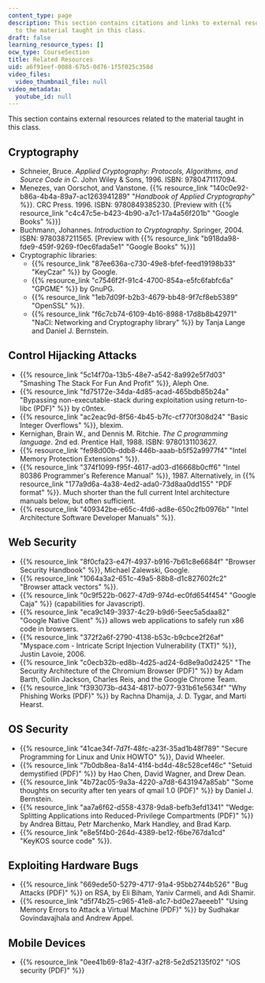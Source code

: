 ```yaml
---
content_type: page
description: This section contains citations and links to external resources related
  to the material taught in this class.
draft: false
learning_resource_types: []
ocw_type: CourseSection
title: Related Resources
uid: a6f91eef-0088-67b5-0d76-1f5f025c358d
video_files:
  video_thumbnail_file: null
video_metadata:
  youtube_id: null
---
```

This section contains external resources related to the material taught in this class.

## Cryptography

- Schneier, Bruce. *Applied Cryptography: Protocols, Algorithms, and Source Code in C*. John Wiley & Sons, 1996. ISBN: 9780471117094.
- Menezes, van Oorschot, and Vanstone. {{% resource_link "140c0e92-b86a-4b4a-89a7-ac1263941289" "*Handbook of Applied Cryptography*" %}}. CRC Press. 1996. ISBN: 9780849385230. \[Preview with {{% resource_link "c4c47c5e-b423-4b90-a7c1-17a4a56f201b" "Google Books" %}}\]
- Buchmann, Johannes. *Introduction to Cryptography*. Springer, 2004. ISBN: 9780387211565. \[Preview with {{% resource_link "b918da98-fde9-459f-9269-f0ec6fada5e1" "Google Books" %}}\]
- Cryptographic libraries:
    - {{% resource_link "87ee636a-c730-49e8-bfef-feed19198b33" "KeyCzar" %}} by Google.
    - {{% resource_link "c7546f2f-91c4-4700-854a-e5fc6fabfc6a" "GPGME" %}} by GnuPG.
    - {{% resource_link "1eb7d09f-b2b3-4679-bb48-9f7cf8eb5389" "OpenSSL" %}}.
    - {{% resource_link "f6c7cb74-6109-4b16-8988-17d8b8b42971" "NaCl: Networking and Cryptography library" %}} by Tanja Lange and Daniel J. Bernstein.

## Control Hijacking Attacks

- {{% resource_link "5c14f70a-13b5-48e7-a542-8a992e5f7d03" "Smashing The Stack For Fun And Profit" %}}, Aleph One.
- {{% resource_link "fd75172e-34da-4d85-acad-465bdb85b24a" "Bypassing non-executable-stack during exploitation using return-to-libc (PDF)" %}} by c0ntex.
- {{% resource_link "ac2eac9d-8f56-4b45-b7fc-cf770f308d24" "Basic Integer Overflows" %}}, blexim.
- Kernighan, Brain W., and Dennis M. Ritchie. *The C programming language*. 2nd ed. Prentice Hall, 1988. ISBN: 9780131103627.
- {{% resource_link "fe98d00b-ddb8-446b-aaab-b5f52a9977f4" "Intel Memory Protection Extensions" %}}.
- {{% resource_link "374f1099-f95f-4617-ad03-d16668b0cff6" "Intel 80386 Programmer's Reference Manual" %}}, 1987. Alternatively, in {{% resource_link "177a9d6a-4a38-4ed2-ada0-73d8aa0dd155" "PDF format" %}}. Much shorter than the full current Intel architecture manuals below, but often sufficient.
- {{% resource_link "409342be-e65c-4fd6-ad8e-650c2fb0976b" "Intel Architecture Software Developer Manuals" %}}.

## Web Security

- {{% resource_link "8f0cfa23-e47f-4937-b916-7b61c8e6684f" "Browser Security Handbook" %}}, Michael Zalewski, Google.
- {{% resource_link "1064a3a2-651c-49a5-88b8-d1c827602fc2" "Browser attack vectors" %}}.
- {{% resource_link "0c9f522b-0627-47d9-974d-ec0fd654f454" "Google Caja" %}} (capabilities for Javascript).
- {{% resource_link "eca9c149-3937-4c29-b9d6-5eec5a5daa82" "Google Native Client" %}} allows web applications to safely run x86 code in browsers.
- {{% resource_link "372f2a6f-2790-4138-b53c-b9cbce2f26af" "Myspace.com - Intricate Script Injection Vulnerability (TXT)" %}}, Justin Lavoie, 2006.
- {{% resource_link "c0ecb32b-ed8b-4d25-ad24-6d8e9a0d2425" "The Security Architecture of the Chromium Browser (PDF)" %}} by Adam Barth, Collin Jackson, Charles Reis, and the Google Chrome Team.
- {{% resource_link "f393073b-d434-4817-b077-931b61e5634f" "Why Phishing Works (PDF)" %}} by Rachna Dhamija, J. D. Tygar, and Marti Hearst.

## OS Security

- {{% resource_link "41cae34f-7d7f-48fc-a23f-35ad1b48f789" "Secure Programming for Linux and Unix HOWTO" %}}, David Wheeler.
- {{% resource_link "7b0db8ea-8a14-41f4-bd4d-48c528cef46c" "Setuid demystified (PDF)" %}} by Hao Chen, David Wagner, and Drew Dean.
- {{% resource_link "4b72ac05-9a3a-4220-a7d8-6431947a85ab" "Some thoughts on security after ten years of qmail 1.0 (PDF)" %}} by Daniel J. Bernstein.
- {{% resource_link "aa7a6f62-d558-4378-9da8-befb3efd1341" "Wedge: Splitting Applications into Reduced-Privilege Compartments (PDF)" %}} by Andrea Bittau, Petr Marchenko, Mark Handley, and Brad Karp.
- {{% resource_link "e8e5f4b0-264d-4389-be12-f6be767da1cd" "KeyKOS source code" %}}.

## Exploiting Hardware Bugs

- {{% resource_link "669ede50-5279-4717-91a4-95bb2744b526" "Bug Attacks (PDF)" %}} on RSA, by Eli Biham, Yaniv Carmeli, and Adi Shamir.
- {{% resource_link "d5f74b25-c965-41e8-a1c7-bd0e27aeeeb1" "Using Memory Errors to Attack a Virtual Machine (PDF)" %}} by Sudhakar Govindavajhala and Andrew Appel.

## Mobile Devices

- {{% resource_link "0ee41b69-81a2-43f7-a2f8-5e2d52135f02" "iOS security (PDF)" %}}
